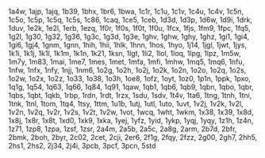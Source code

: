 1a4w, 1ajp, 1ajq, 1b39, 1bhx, 1br6, 1bwa, 1c1r, 1c1u, 1c1v, 1c4u, 1c4v, 1c5n, 1c5o, 1c5p, 1c5q, 1c5s, 1c86, 1caq, 1ce5, 1ceb, 1d3d, 1d3p, 1d6w, 1d9i, 1drk, 1duv, 1e2k, 1e2l, 1erb, 1ezq, 1f0r, 1f0s, 1f0t, 1f0u, 1fcx, 1fjs, 1fm9, 1fpc, 1fq5, 1g2l, 1g30, 1g32, 1g36, 1g3c, 1g3d, 1g3e, 1ghv, 1ghw, 1ghy, 1ghz, 1gi1, 1gi4, 1gi6, 1gj4, 1gnm, 1gnn, 1hih, 1hii, 1hlk, 1hnn, 1hos, 1hyo, 1j14, 1jgl, 1jwt, 1jys, 1k1i, 1k1j, 1k1l, 1k1m, 1k1n, 1k21, 1ksn, 1lgt, 1li2, 1lol, 1loq, 1lpg, 1lpz, 1m5w, 1m7y, 1m83, 1mai, 1me7, 1mes, 1met, 1mfa, 1mfi, 1mhw, 1mq5, 1mq6, 1nfu, 1nfw, 1nfx, 1nfy, 1njj, 1nm6, 1o2g, 1o2h, 1o2j, 1o2k, 1o2n, 1o2o, 1o2q, 1o2s, 1o2w, 1o2x, 1o2z, 1o33, 1o38, 1o3h, 1oe8, 1ofz, 1oyt, 1oz0, 1p1n, 1ppk, 1pxo, 1q1g, 1q54, 1q63, 1q66, 1q84, 1q91, 1qaw, 1qb1, 1qb6, 1qb9, 1qbn, 1qbo, 1qbr, 1qbs, 1qbt, 1qkb, 1rbp, 1rdn, 1rdt, 1rzx, 1sdu, 1sdv, 1t4v, 1ta6, 1tng, 1tnh, 1tni, 1tnk, 1tnl, 1tom, 1tq4, 1tsy, 1ttm, 1u1b, 1utj, 1utl, 1uto, 1uvt, 1v2j, 1v2k, 1v2l, 1v2n, 1v2q, 1v2r, 1v2s, 1v2t, 1v2w, 1vot, 1wcq, 1wht, 1wkm, 1x38, 1x39, 1x8d, 1x8j, 1x8r, 1x8t, 1xd0, 1xk9, 1xka, 1yej, 1yfz, 1yid, 1ykp, 1yqj, 1yqy, 1z1h, 1z4n, 1z71, 1zp8, 1zpa, 1zsf, 1zsr, 2a4m, 2a5b, 2a5c, 2a8g, 2arm, 2b7d, 2bfr, 2bmk, 2boh, 2byr, 2c02, 2cet, 2cji, 2er6, 2f1g, 2fqy, 2fzz, 2g00, 2gh7, 2hh5, 2hs1, 2hs2, 2j34, 2j4i, 3pcb, 3pcf, 3pcn, 5std
